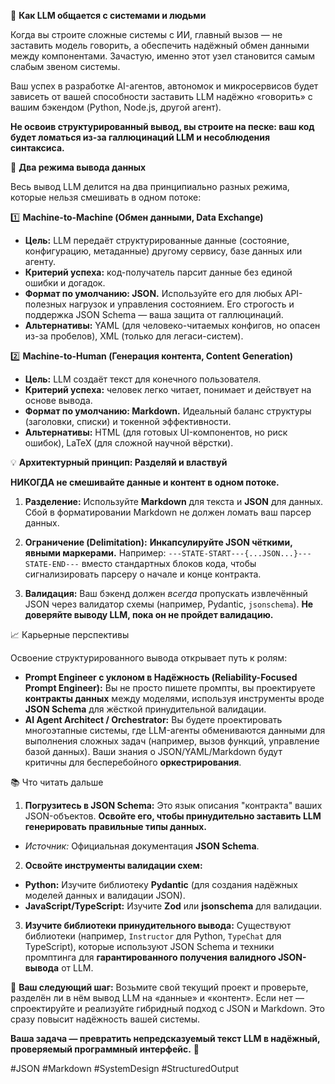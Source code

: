 🚀 **Как LLM общается с системами и людьми**

Когда вы строите сложные системы с ИИ, главный вызов — не заставить модель говорить, а обеспечить надёжный обмен данными между компонентами. Зачастую, именно этот узел становится самым слабым звеном системы.

Ваш успех в разработке AI-агентов, автономок и микросервисов будет зависеть от вашей способности заставить LLM надёжно «говорить» с вашим бэкендом (Python, Node.js, другой агент).

**Не освоив структурированный вывод, вы строите на песке: ваш код будет ломаться из-за галлюцинаций LLM и несоблюдения синтаксиса.**

🧠 **Два режима вывода данных**

Весь вывод LLM делится на два принципиально разных режима, которые нельзя смешивать в одном потоке:

1️⃣ **Machine-to-Machine (Обмен данными, Data Exchange)**
*   **Цель:** LLM передаёт структурированные данные (состояние, конфигурацию, метаданные) другому сервису, базе данных или агенту.
*   **Критерий успеха:** код-получатель парсит данные без единой ошибки и догадок.
*   **Формат по умолчанию: JSON.** Используйте его для любых API-полезных нагрузок и управления состоянием. Его строгость и поддержка JSON Schema — ваша защита от галлюцинаций.
*   **Альтернативы:** YAML (для человеко-читаемых конфигов, но опасен из-за пробелов), XML (только для легаси-систем).

2️⃣ **Machine-to-Human (Генерация контента, Content Generation)**
*   **Цель:** LLM создаёт текст для конечного пользователя.
*   **Критерий успеха:** человек легко читает, понимает и действует на основе вывода.
*   **Формат по умолчанию: Markdown.** Идеальный баланс структуры (заголовки, списки) и токенной эффективности.
*   **Альтернативы:** HTML (для готовых UI-компонентов, но риск ошибок), LaTeX (для сложной научной вёрстки).

💡 **Архитектурный принцип: Разделяй и властвуй**

**НИКОГДА не смешивайте данные и контент в одном потоке.**

1.  **Разделение:** Используйте **Markdown** для текста и **JSON** для данных. Сбой в форматировании Markdown не должен ломать ваш парсер данных.

2.  **Ограничение (Delimitation):** **Инкапсулируйте JSON чёткими, явными маркерами.** Например: `---STATE-START---{...JSON...}---STATE-END---` вместо стандартных блоков кода, чтобы сигнализировать парсеру о начале и конце контракта.

3.  **Валидация:** Ваш бэкенд должен *всегда* пропускать извлечённый JSON через валидатор схемы (например, Pydantic, `jsonschema`). **Не доверяйте выводу LLM, пока он не пройдет валидацию.**

📈 Карьерные перспективы

Освоение структурированного вывода открывает путь к ролям:

* **Prompt Engineer с уклоном в Надёжность (Reliability-Focused Prompt Engineer):** Вы не просто пишете промпты, вы проектируете **контракты данных** между моделями, используя инструменты вроде **JSON Schema** для жёсткой принудительной валидации.
* **AI Agent Architect / Orchestrator:** Вы будете проектировать многоэтапные системы, где LLM-агенты обмениваются данными для выполнения сложных задач (например, вызов функций, управление базой данных). Ваши знания о JSON/YAML/Markdown будут критичны для бесперебойного **оркестрирования**.

📚 Что читать дальше

1.  **Погрузитесь в JSON Schema:** Это язык описания "контракта" ваших JSON-объектов. **Освойте его, чтобы принудительно заставить LLM генерировать правильные типы данных.**
* *Источник:* Официальная документация **JSON Schema**.

2.  **Освойте инструменты валидации схем:**
* **Python:** Изучите библиотеку **Pydantic** (для создания надёжных моделей данных и валидации JSON).
* **JavaScript/TypeScript:** Изучите **Zod** или **jsonschema** для валидации.

3.  **Изучите библиотеки принудительного вывода:** Существуют библиотеки (например, `Instructor` для Python, `TypeChat` для TypeScript), которые используют JSON Schema и техники промптинга для **гарантированного получения валидного JSON-вывода** от LLM.

🦾 **Ваш следующий шаг:** Возьмите свой текущий проект и проверьте, разделён ли в нём вывод LLM на «данные» и «контент». Если нет — спроектируйте и реализуйте гибридный подход с JSON и Markdown. Это сразу повысит надёжность вашей системы.

**Ваша задача — превратить непредсказуемый текст LLM в надёжный, проверяемый программный интерфейс.** 💪

#JSON #Markdown #SystemDesign #StructuredOutput
